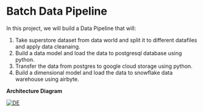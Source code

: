 # Batch Data Pipeline
In this project, we will build a Data Pipeline that will:
1. Take superstore dataset from data world and split it to different datafiles and apply data cleanaing.
2. Build a data model and load the data to postgresql database using python.
3. Transfer the data from postgres to google cloud storage using python.
4. Build a dimensional model and load the data to snowflake data warehouse using airbyte.

**Architecture Diagram**


[
![DE](https://user-images.githubusercontent.com/39027056/196196234-8b6b9ff4-575c-4428-abc2-5dbfc6fcaef9.png)
](url)
